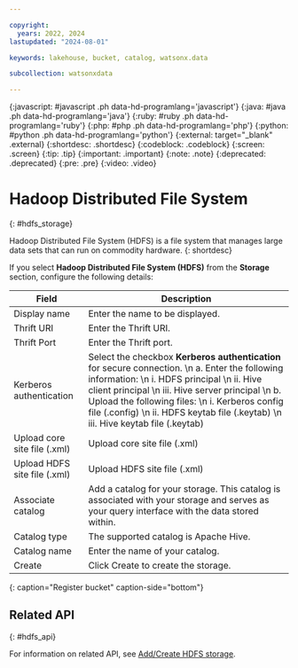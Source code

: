 ```yaml
---

copyright:
  years: 2022, 2024
lastupdated: "2024-08-01"

keywords: lakehouse, bucket, catalog, watsonx.data

subcollection: watsonxdata

---
```


{:javascript: #javascript .ph data-hd-programlang='javascript'}
{:java: #java .ph data-hd-programlang='java'}
{:ruby: #ruby .ph data-hd-programlang='ruby'}
{:php: #php .ph data-hd-programlang='php'}
{:python: #python .ph data-hd-programlang='python'}
{:external: target="_blank" .external}
{:shortdesc: .shortdesc}
{:codeblock: .codeblock}
{:screen: .screen}
{:tip: .tip}
{:important: .important}
{:note: .note}
{:deprecated: .deprecated}
{:pre: .pre}
{:video: .video}

# Hadoop Distributed File System
{: #hdfs_storage}

Hadoop Distributed File System (HDFS) is a file system that manages large data sets that can run on commodity hardware.
{: shortdesc}

 If you select **Hadoop Distributed File System (HDFS)** from the **Storage** section, configure the following details:

 | Field | Description |
 |--------------------------|----------------|
 | Display name | Enter the name to be displayed.|
 | Thrift URI | Enter the Thrift URI.|
 |Thrift Port | Enter the Thrift port. |
 | Kerberos authentication | Select the checkbox **Kerberos authentication** for secure connection.  \n a. Enter the following information: \n i. HDFS principal \n ii. Hive client principal \n iii. Hive server principal \n b. Upload the following files: \n i. Kerberos config file (.config) \n ii. HDFS keytab file (.keytab) \n iii. Hive keytab file (.keytab) |
 | Upload core site file (.xml) | Upload core site file (.xml) |
 | Upload HDFS site file (.xml) | Upload HDFS site file (.xml) |
 | Associate catalog | Add a catalog for your storage. This catalog is associated with your storage and serves as your query interface with the data stored within. |
 | Catalog type | The supported catalog is Apache Hive.|
 | Catalog name | Enter the name of your catalog. |
 | Create | Click Create to create the storage. |
 {: caption="Register bucket" caption-side="bottom"}

## Related API
{: #hdfs_api}

For information on related API, see [Add/Create HDFS storage](https://cloud.ibm.com/apidocs/watsonxdata#create-hdfs-storage).
